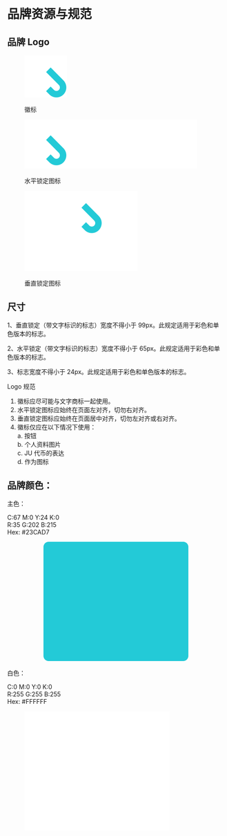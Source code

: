 # 品牌资源与规范

## 品牌 Logo

<figure><img src=".gitbook/assets/logo.svg" alt=""><figcaption><p>徽标</p></figcaption></figure>

<figure><img src=".gitbook/assets/logo1.svg" alt=""><figcaption><p>水平锁定图标</p></figcaption></figure>

<figure><img src=".gitbook/assets/logo2.svg" alt=""><figcaption><p>垂直锁定图标</p></figcaption></figure>

## 尺寸

1、垂直锁定（带文字标识的标志）宽度不得小于 99px。此规定适用于彩色和单色版本的标志。

2、水平锁定（带文字标识的标志）宽度不得小于 65px。此规定适用于彩色和单色版本的标志。

3、标志宽度不得小于 24px。此规定适用于彩色和单色版本的标志。



Logo 规范

1. 徽标应尽可能与文字商标一起使用。
2. 水平锁定图标应始终在页面左对齐，切勿右对齐。
3. 垂直锁定图标应始终在页面居中对齐，切勿左对齐或右对齐。
4. 徽标仅应在以下情况下使用：\
   a. 按钮\
   b. 个人资料图片\
   c. JU 代币的表达\
   d. 作为图标



## 品牌颜色：

主色：

C:67 M:0 Y:24 K:0\
R:35 G:202 B:215\
Hex: #23CAD7

<div align="center"><figure><img src=".gitbook/assets/Frame 1410104223.png" alt=""><figcaption></figcaption></figure></div>

白色：

C:0 M:0 Y:0 K:0\
R:255 G:255 B:255\
Hex: #FFFFFF

<figure><img src=".gitbook/assets/Frame 1410104225.png" alt=""><figcaption></figcaption></figure>
